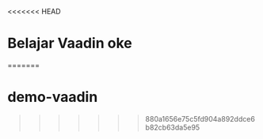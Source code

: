 <<<<<<< HEAD
# Belajar Vaadin oke
=======
# demo-vaadin
>>>>>>> 880a1656e75c5fd904a892ddce6b82cb63da5e95
